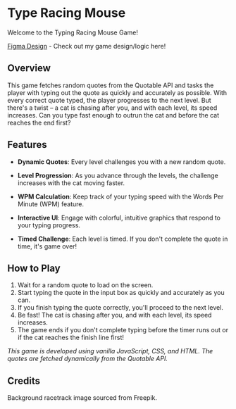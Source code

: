 # Type Racing Mouse
Welcome to the Typing Racing Mouse Game! 

[Figma Design](https://www.figma.com/file/MEq6Phdkyy3dceOgdBrlEn/Type-Racing-Mouse?type=whiteboard&node-id=0%3A1&t=ZBKBAXBA1guzeqs7-1) - Check out my game design/logic here! 


## Overview
This game fetches random quotes from the Quotable API and tasks the player with typing out the quote as quickly and accurately as possible. With every correct quote typed, the player progresses to the next level. But there's a twist – a cat is chasing after you, and with each level, its speed increases. Can you type fast enough to outrun the cat and before the cat reaches the end first?

## Features
- **Dynamic Quotes**: Every level challenges you with a new random quote.

- **Level Progression**: As you advance through the levels, the challenge increases with the cat moving faster.

- **WPM Calculation**: Keep track of your typing speed with the Words Per Minute (WPM) feature.

- **Interactive UI**: Engage with colorful, intuitive graphics that respond to your typing progress.

- **Timed Challenge**: Each level is timed. If you don't complete the quote in time, it's game over!

## How to Play
1. Wait for a random quote to load on the screen.
2. Start typing the quote in the input box as quickly and accurately as you can.
3. If you finish typing the quote correctly, you'll proceed to the next level.
4. Be fast! The cat is chasing after you, and with each level, its speed increases.
5. The game ends if you don't complete typing before the timer runs out or if the cat reaches the finish line first! 

*This game is developed using vanilla JavaScript, CSS, and HTML. The quotes are fetched dynamically from the Quotable API.*

## Credits
Background racetrack image sourced from Freepik.